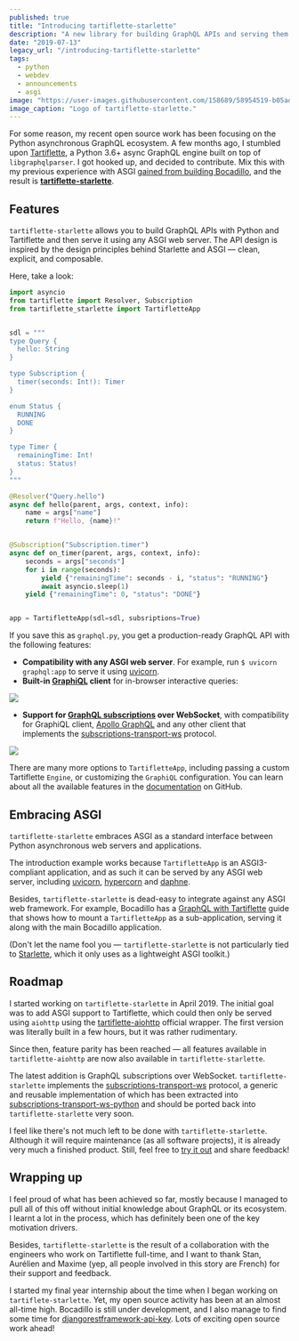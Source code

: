 ```yaml
---
published: true
title: "Introducing tartiflette-starlette"
description: "A new library for building GraphQL APIs and serving them over HTTP via ASGI, powered by the Tartiflette Python asynchronous GraphQL engine."
date: "2019-07-13"
legacy_url: "/introducing-tartiflette-starlette"
tags:
  - python
  - webdev
  - announcements
  - asgi
image: "https://user-images.githubusercontent.com/158689/58954519-b05ad680-8799-11e9-9134-90622e7731f3.png"
image_caption: "Logo of tartiflette-starlette."
---
```


For some reason, my recent open source work has been focusing on the Python asynchronous GraphQL ecosystem. A few months ago, I stumbled upon [Tartiflette], a Python 3.6+ async GraphQL engine built on top of `libgraphqlparser`. I got hooked up, and decided to contribute. Mix this with my previous experience with ASGI [gained from building Bocadillo](/how-i-built-a-web-framework-and-became-an-open-source-maintainer), and the result is **[tartiflette-starlette]**.

[tartiflette]: https://tartiflette.io
[tartiflette-starlette]: https://github.com/tartiflette/tartiflette-starlette

## Features

`tartiflette-starlette` allows you to build GraphQL APIs with Python and Tartiflette and then serve it using any ASGI web server. The API design is inspired by the design principles behind Starlette and ASGI — clean, explicit, and composable.

Here, take a look:

```python
import asyncio
from tartiflette import Resolver, Subscription
from tartiflette_starlette import TartifletteApp


sdl = """
type Query {
  hello: String
}

type Subscription {
  timer(seconds: Int!): Timer
}

enum Status {
  RUNNING
  DONE
}

type Timer {
  remainingTime: Int!
  status: Status!
}
"""

@Resolver("Query.hello")
async def hello(parent, args, context, info):
    name = args["name"]
    return f"Hello, {name}!"


@Subscription("Subscription.timer")
async def on_timer(parent, args, context, info):
    seconds = args["seconds"]
    for i in range(seconds):
        yield {"remainingTime": seconds - i, "status": "RUNNING"}
        await asyncio.sleep(1)
    yield {"remainingTime": 0, "status": "DONE"}


app = TartifletteApp(sdl=sdl, subsriptions=True)
```

If you save this as `graphql.py`, you get a production-ready GraphQL API with the following features:

[uvicorn]: https://www.uvicorn.org

- **Compatibility with any ASGI web server**. For example, run `$ uvicorn graphql:app` to serve it using [uvicorn].
- **Built-in [GraphiQL] client** for in-browser interactive queries:

[graphiql]: https://github.com/graphql/graphiql

![](https://raw.githubusercontent.com/tartiflette/tartiflette-starlette/master/img/graphiql-custom.png)

- **Support for [GraphQL subscriptions](https://graphql.org/blog/subscriptions-in-graphql-and-relay/) over WebSocket**, with compatibility for GraphiQL client, [Apollo GraphQL](https://www.apollographql.com/) and any other client that implements the [subscriptions-transport-ws] protocol.

[subscriptions-transport-ws]: https://github.com/apollographql/subscriptions-transport-ws

![](https://raw.githubusercontent.com/tartiflette/tartiflette-starlette/master/img/graphiql-subscriptions.png)

There are many more options to `TartifletteApp`, including passing a custom Tartiflette `Engine`, or customizing the `GraphiQL` configuration. You can learn about all the available features in the [documentation](https://github.com/tartiflette/tartiflette-starlette) on GitHub.

## Embracing ASGI

`tartiflette-starlette` embraces ASGI as a standard interface between Python asynchronous web servers and applications.

The introduction example works because `TartifletteApp` is an ASGI3-compliant application, and as such it can be served by any ASGI web server, including [uvicorn], [hypercorn](https://github.com/pgjones/hypercorn) and [daphne](https://github.com/django/daphne).

Besides, `tartiflette-starlette` is dead-easy to integrate against any ASGI web framework. For example, Bocadillo has a [GraphQL with Tartiflette](https://bocadilloproject.github.io/how-to/graphql.html) guide that shows how to mount a `TartifletteApp` as a sub-application, serving it along with the main Bocadillo application.

(Don't let the name fool you — `tartiflette-starlette` is not particularly tied to [Starlette], which it only uses as a lightweight ASGI toolkit.)

[starlette]: https://www.starlette.io

## Roadmap

I started working on `tartiflette-starlette` in April 2019. The initial goal was to add ASGI support to Tartiflette, which could then only be served using `aiohttp` using the [tartiflette-aiohttp](https://github.com/tartiflette/tartiflette-aiohttp) official wrapper. The first version was literally built in a few hours, but it was rather rudimentary.

Since then, feature parity has been reached — all features available in `tartiflette-aiohttp` are now also available in `tartiflette-starlette`.

The latest addition is GraphQL subscriptions over WebSocket. `tartiflette-starlette` implements the [subscriptions-transport-ws] protocol, a generic and reusable implementation of which has been extracted into [subscriptions-transport-ws-python](https://github.com/florimondmanca/subscriptions-transport-ws-python) and should be ported back into `tartiflette-starlette` very soon.

I feel like there's not much left to be done with `tartiflette-starlette`. Although it will require maintenance (as all software projects), it is already very much a finished product. Still, feel free to [try it out](https://github.com/tartiflette/tartiflette-starlette) and share feedback!

## Wrapping up

I feel proud of what has been achieved so far, mostly because I managed to pull all of this off without initial knowledge about GraphQL or its ecosystem. I learnt a lot in the process, which has definitely been one of the key motivation drivers.

Besides, `tartiflette-starlette` is the result of a collaboration with the engineers who work on Tartiflette full-time, and I want to thank Stan, Aurélien and Maxime (yep, all people involved in this story are French) for their support and feedback.

I started my final year internship about the time when I began working on `tartiflete-starlette`. Yet, my open source activity has been at an almost all-time high. Bocadillo is still under development, and I also manage to find some time for [djangorestframework-api-key](https://florimondmanca.github.io/djangorestframework-api-key/). Lots of exciting open source work ahead!
